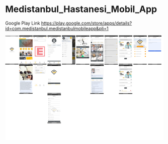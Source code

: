 # Medistanbul_Hastanesi_Mobil_App

Google Play Link
https://play.google.com/store/apps/details?id=com.medistanbul.medistanbulmobileapp&pli=1

<img src="https://github.com/Ogzhanakc/Medistanbul_Hastanesi_Mobil_App/blob/master/MobileAppMap.png" width="auto">
